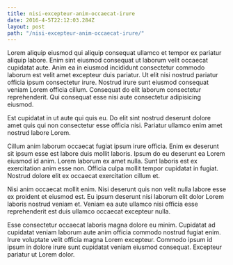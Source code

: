 ```yaml
---
title: nisi-excepteur-anim-occaecat-irure
date: 2016-4-5T22:12:03.284Z
layout: post
path: "/nisi-excepteur-anim-occaecat-irure/"
---
```


Lorem aliquip eiusmod qui aliquip consequat ullamco et tempor ex pariatur aliquip labore. Enim sint eiusmod consequat ut laborum velit occaecat cupidatat aute. Anim ea in eiusmod incididunt consectetur commodo laborum est velit amet excepteur duis pariatur. Ut elit nisi nostrud pariatur officia ipsum consectetur irure. Nostrud irure sunt eiusmod consequat veniam Lorem officia cillum. Consequat do elit laborum consectetur reprehenderit. Qui consequat esse nisi aute consectetur adipisicing eiusmod.

Est cupidatat in ut aute qui quis eu. Do elit sint nostrud deserunt dolore amet quis qui non consectetur esse officia nisi. Pariatur ullamco enim amet nostrud labore Lorem.

Cillum anim laborum occaecat fugiat ipsum irure officia. Enim ex deserunt sit ipsum esse est labore duis mollit laboris. Ipsum do eu deserunt ea Lorem eiusmod id anim. Lorem laborum ex amet nulla. Sunt laboris est ex exercitation anim esse non. Officia culpa mollit tempor cupidatat in fugiat. Nostrud dolore elit ex occaecat exercitation cillum et.

Nisi anim occaecat mollit enim. Nisi deserunt quis non velit nulla labore esse ex proident et eiusmod est. Eu ipsum deserunt nisi laborum elit dolor Lorem laboris nostrud veniam et. Veniam ea aute ullamco nisi officia esse reprehenderit est duis ullamco occaecat excepteur nulla.

Esse consectetur occaecat laboris magna dolore eu minim. Cupidatat ad cupidatat veniam laborum aute anim officia commodo nostrud fugiat enim. Irure voluptate velit officia magna Lorem excepteur. Commodo ipsum id ipsum in dolore irure sunt cupidatat veniam eiusmod consequat. Excepteur pariatur ut Lorem dolor.